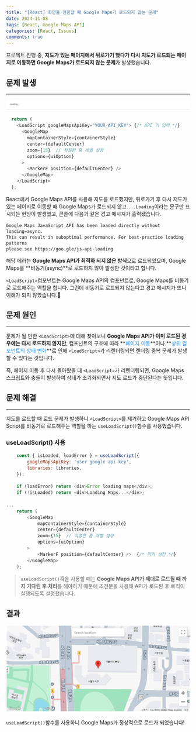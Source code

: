 ```yaml
---
title: "[React] 화면을 전환할 때 Google Maps가 로드되지 않는 문제"
date: 2024-11-08
tags: [React, Google Maps API]
categories: [React, Issues]
comments: true
---
```


프로젝트 진행 중, **지도가 있는 페이지에서 뒤로가기 했다가 다시 지도가 로드되는 페이지로 이동하면 Google Maps가 로드되지 않는 문제**가 발생했습니다.

## 문제 발생
---
![google Maps error1](/assets/img/google_Maps_error1.png)
```javascript
  return (
    <LoadScript googleMapsApiKey="YOUR_API_KEY"> {/* API 키 입력 */}
      <GoogleMap
        mapContainerStyle={containerStyle}
        center={defaultCenter}
        zoom={15}  // 적절한 줌 레벨 설정
        options={uiOption}
      >
        <MarkerF position={defaultCenter} />
      </GoogleMap>
    </LoadScript>
  );
```
React에서 Google Maps API를 사용해 지도를 로드했지만, 뒤로가기 후 다시 지도가 있는 페이지로 이동할 때 Google Maps가 로드되지 않고 `...Loading`이라는 문구만 표시되는 현상이 발생했고, 콘솔에 다음과 같은 경고 메시지가 출력됐습니다.
```shell
Google Maps JavaScript API has been loaded directly without loading=async. 
This can result in suboptimal performance. For best-practice loading patterns 	  
please see https://goo.gle/js-api-loading
```
해당 에러는 **Google Maps API가 최적화 되지 않은 방식**으로 로드되었으며, Google Maps를 **비동기(async)**로 로드하지 않아 발생한 것이라고 합니다.

`<LoadScript>`컴포넌트는 Google Maps API의 컴포넌트로, Google Maps를 비동기로 로드해주는 역할을 합니다. 그런데 비동기로 로드되지 않는다고 경고 메시지가 뜨니 이해가 되지 않았습니다.🤔

## 문제 원인
---
문제가 될 만한 `<LoadScript>`에 대해 찾아보니 **Google Maps API가 이미 로드된 경우에는 다시 로드하지 않지만**, 컴포넌트의 구조에 따라 **<font color='#1E90FF'>페이지 이동</font>**이나 **<font color='#1E90FF'>상위 컴포넌트의 상태 변화</font>**로 인해 `<LoadScript>`가 리렌더링되면 렌더링 중복 문제가 발생할 수 있다는 것입니다. 

즉, 페이지 이동 후 다시 돌아왔을 때 `<LoadScript>`가 리렌더링되면, Google Maps 스크립트와 충돌이 발생하여 상태가 초기화되면서 지도 로드가 중단된다는 뜻입니다.

## 문제 해결
---
지도를 로드할 때 로드 문제가 발생하니 `<LoadScript>`를 제거하고 Google Maps API Script를 비동기로 로드해주는 역할을 하는 `useLoadScript()`함수를 사용했습니다.

### useLoadScript() 사용
```javascript
    const { isLoaded, loadError } = useLoadScript({
        googleMapsApiKey: 'user google api key',
        libraries: libraries,
    });

    if (loadError) return <div>Error loading maps</div>;
    if (!isLoaded) return <div>Loading Maps...</div>;

...
    return (
        <GoogleMap
            mapContainerStyle={containerStyle}
            center={defaultCenter}
            zoom={15}  // 적절한 줌 레벨 설정
            options={uiOption}
        >
            <MarkerF position={defaultCenter} />  {/* 마커 설정 */}
        </GoogleMap>
    );
```
> `useLoadScript()`훅을 사용할 때는 **Google Maps API가 제대로 로드될 때 까지 기다린 후 처리**를 해야하기 때문에 조건문을 사용해 API가 로드된 후 로직이 실행되도록 설정했습니다.

## 결과
![google Maps error2](/assets/img/google_Maps_error2.png)

`useLoadScript()`함수를 사용하니 Google Maps가 정상적으로 로드가 되었습니다!